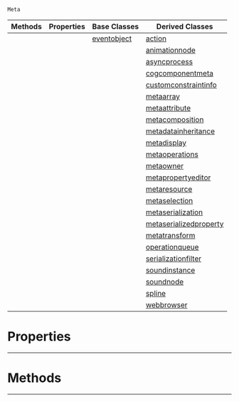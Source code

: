  `Meta`

|Methods|Properties|Base Classes|Derived Classes|
|---|---|---|---|
| | |[eventobject](https://github.com/ArendDanielek/ZeroDocsTest/blob/master/code_reference/class_reference/eventobject.markdown)|[action](https://github.com/ArendDanielek/ZeroDocsTest/blob/master/code_reference/class_reference/action.markdown)|
| | | |[animationnode](https://github.com/ArendDanielek/ZeroDocsTest/blob/master/code_reference/class_reference/animationnode.markdown)|
| | | |[asyncprocess](https://github.com/ArendDanielek/ZeroDocsTest/blob/master/code_reference/class_reference/asyncprocess.markdown)|
| | | |[cogcomponentmeta](https://github.com/ArendDanielek/ZeroDocsTest/blob/master/code_reference/class_reference/cogcomponentmeta.markdown)|
| | | |[customconstraintinfo](https://github.com/ArendDanielek/ZeroDocsTest/blob/master/code_reference/class_reference/customconstraintinfo.markdown)|
| | | |[metaarray](https://github.com/ArendDanielek/ZeroDocsTest/blob/master/code_reference/class_reference/metaarray.markdown)|
| | | |[metaattribute](https://github.com/ArendDanielek/ZeroDocsTest/blob/master/code_reference/class_reference/metaattribute.markdown)|
| | | |[metacomposition](https://github.com/ArendDanielek/ZeroDocsTest/blob/master/code_reference/class_reference/metacomposition.markdown)|
| | | |[metadatainheritance](https://github.com/ArendDanielek/ZeroDocsTest/blob/master/code_reference/class_reference/metadatainheritance.markdown)|
| | | |[metadisplay](https://github.com/ArendDanielek/ZeroDocsTest/blob/master/code_reference/class_reference/metadisplay.markdown)|
| | | |[metaoperations](https://github.com/ArendDanielek/ZeroDocsTest/blob/master/code_reference/class_reference/metaoperations.markdown)|
| | | |[metaowner](https://github.com/ArendDanielek/ZeroDocsTest/blob/master/code_reference/class_reference/metaowner.markdown)|
| | | |[metapropertyeditor](https://github.com/ArendDanielek/ZeroDocsTest/blob/master/code_reference/class_reference/metapropertyeditor.markdown)|
| | | |[metaresource](https://github.com/ArendDanielek/ZeroDocsTest/blob/master/code_reference/class_reference/metaresource.markdown)|
| | | |[metaselection](https://github.com/ArendDanielek/ZeroDocsTest/blob/master/code_reference/class_reference/metaselection.markdown)|
| | | |[metaserialization](https://github.com/ArendDanielek/ZeroDocsTest/blob/master/code_reference/class_reference/metaserialization.markdown)|
| | | |[metaserializedproperty](https://github.com/ArendDanielek/ZeroDocsTest/blob/master/code_reference/class_reference/metaserializedproperty.markdown)|
| | | |[metatransform](https://github.com/ArendDanielek/ZeroDocsTest/blob/master/code_reference/class_reference/metatransform.markdown)|
| | | |[operationqueue](https://github.com/ArendDanielek/ZeroDocsTest/blob/master/code_reference/class_reference/operationqueue.markdown)|
| | | |[serializationfilter](https://github.com/ArendDanielek/ZeroDocsTest/blob/master/code_reference/class_reference/serializationfilter.markdown)|
| | | |[soundinstance](https://github.com/ArendDanielek/ZeroDocsTest/blob/master/code_reference/class_reference/soundinstance.markdown)|
| | | |[soundnode](https://github.com/ArendDanielek/ZeroDocsTest/blob/master/code_reference/class_reference/soundnode.markdown)|
| | | |[spline](https://github.com/ArendDanielek/ZeroDocsTest/blob/master/code_reference/class_reference/spline.markdown)|
| | | |[webbrowser](https://github.com/ArendDanielek/ZeroDocsTest/blob/master/code_reference/class_reference/webbrowser.markdown)|


 #  Properties


---  
 #  Methods


---  
 
  
  
  
  
  
  
  

 